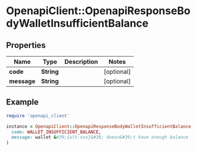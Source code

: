 # OpenapiClient::OpenapiResponseBodyWalletInsufficientBalance

## Properties

| Name | Type | Description | Notes |
| ---- | ---- | ----------- | ----- |
| **code** | **String** |  | [optional] |
| **message** | **String** |  | [optional] |

## Example

```ruby
require 'openapi_client'

instance = OpenapiClient::OpenapiResponseBodyWalletInsufficientBalance.new(
  code: WALLET_INSUFFICIENT_BALANCE,
  message: wallet &#39;{wlt-xxx}&#39; doesn&#39;t have enough balance
)
```

